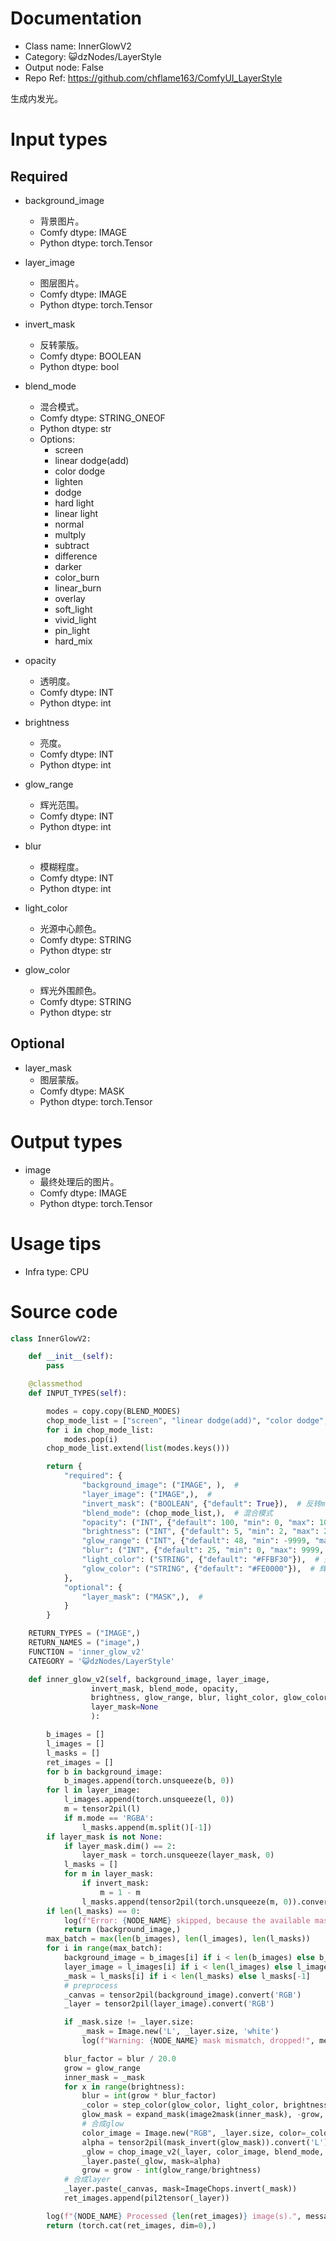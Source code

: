 # Documentation
- Class name: InnerGlowV2
- Category: 😺dzNodes/LayerStyle
- Output node: False
- Repo Ref: https://github.com/chflame163/ComfyUI_LayerStyle

生成内发光。

# Input types

## Required

- background_image
    - 背景图片。
    - Comfy dtype: IMAGE
    - Python dtype: torch.Tensor

- layer_image
    - 图层图片。
    - Comfy dtype: IMAGE
    - Python dtype: torch.Tensor

- invert_mask
    - 反转蒙版。
    - Comfy dtype: BOOLEAN
    - Python dtype: bool

- blend_mode
    - 混合模式。
    - Comfy dtype: STRING_ONEOF
    - Python dtype: str
    - Options:
        - screen
        - linear dodge(add)
        - color dodge
        - lighten
        - dodge
        - hard light
        - linear light
        - normal
        - multply
        - subtract
        - difference
        - darker
        - color_burn
        - linear_burn
        - overlay
        - soft_light
        - vivid_light
        - pin_light
        - hard_mix

- opacity
    - 透明度。
    - Comfy dtype: INT
    - Python dtype: int

- brightness
    - 亮度。
    - Comfy dtype: INT
    - Python dtype: int

- glow_range
    - 辉光范围。
    - Comfy dtype: INT
    - Python dtype: int

- blur
    - 模糊程度。
    - Comfy dtype: INT
    - Python dtype: int

- light_color
    - 光源中心颜色。
    - Comfy dtype: STRING
    - Python dtype: str

- glow_color
    - 辉光外围颜色。
    - Comfy dtype: STRING
    - Python dtype: str

## Optional

- layer_mask
    - 图层蒙版。
    - Comfy dtype: MASK
    - Python dtype: torch.Tensor

# Output types

- image
    - 最终处理后的图片。
    - Comfy dtype: IMAGE
    - Python dtype: torch.Tensor

# Usage tips
- Infra type: CPU

# Source code
```python
class InnerGlowV2:

    def __init__(self):
        pass

    @classmethod
    def INPUT_TYPES(self):

        modes = copy.copy(BLEND_MODES)
        chop_mode_list = ["screen", "linear dodge(add)", "color dodge", "lighten", "dodge", "hard light", "linear light"]
        for i in chop_mode_list:
            modes.pop(i)
        chop_mode_list.extend(list(modes.keys()))

        return {
            "required": {
                "background_image": ("IMAGE", ),  #
                "layer_image": ("IMAGE",),  #
                "invert_mask": ("BOOLEAN", {"default": True}),  # 反转mask
                "blend_mode": (chop_mode_list,),  # 混合模式
                "opacity": ("INT", {"default": 100, "min": 0, "max": 100, "step": 1}),  # 透明度
                "brightness": ("INT", {"default": 5, "min": 2, "max": 20, "step": 1}),  # 迭代
                "glow_range": ("INT", {"default": 48, "min": -9999, "max": 9999, "step": 1}),  # 扩张
                "blur": ("INT", {"default": 25, "min": 0, "max": 9999, "step": 1}),  # 扩张
                "light_color": ("STRING", {"default": "#FFBF30"}),  # 光源中心颜色
                "glow_color": ("STRING", {"default": "#FE0000"}),  # 辉光外围颜色
            },
            "optional": {
                "layer_mask": ("MASK",),  #
            }
        }

    RETURN_TYPES = ("IMAGE",)
    RETURN_NAMES = ("image",)
    FUNCTION = 'inner_glow_v2'
    CATEGORY = '😺dzNodes/LayerStyle'

    def inner_glow_v2(self, background_image, layer_image,
                  invert_mask, blend_mode, opacity,
                  brightness, glow_range, blur, light_color, glow_color,
                  layer_mask=None
                  ):

        b_images = []
        l_images = []
        l_masks = []
        ret_images = []
        for b in background_image:
            b_images.append(torch.unsqueeze(b, 0))
        for l in layer_image:
            l_images.append(torch.unsqueeze(l, 0))
            m = tensor2pil(l)
            if m.mode == 'RGBA':
                l_masks.append(m.split()[-1])
        if layer_mask is not None:
            if layer_mask.dim() == 2:
                layer_mask = torch.unsqueeze(layer_mask, 0)
            l_masks = []
            for m in layer_mask:
                if invert_mask:
                    m = 1 - m
                l_masks.append(tensor2pil(torch.unsqueeze(m, 0)).convert('L'))
        if len(l_masks) == 0:
            log(f"Error: {NODE_NAME} skipped, because the available mask is not found.", message_type='error')
            return (background_image,)
        max_batch = max(len(b_images), len(l_images), len(l_masks))
        for i in range(max_batch):
            background_image = b_images[i] if i < len(b_images) else b_images[-1]
            layer_image = l_images[i] if i < len(l_images) else l_images[-1]
            _mask = l_masks[i] if i < len(l_masks) else l_masks[-1]
            # preprocess
            _canvas = tensor2pil(background_image).convert('RGB')
            _layer = tensor2pil(layer_image).convert('RGB')

            if _mask.size != _layer.size:
                _mask = Image.new('L', _layer.size, 'white')
                log(f"Warning: {NODE_NAME} mask mismatch, dropped!", message_type='warning')

            blur_factor = blur / 20.0
            grow = glow_range
            inner_mask = _mask
            for x in range(brightness):
                blur = int(grow * blur_factor)
                _color = step_color(glow_color, light_color, brightness, x)
                glow_mask = expand_mask(image2mask(inner_mask), -grow, blur)  #扩张，模糊
                # 合成glow
                color_image = Image.new("RGB", _layer.size, color=_color)
                alpha = tensor2pil(mask_invert(glow_mask)).convert('L')
                _glow = chop_image_v2(_layer, color_image, blend_mode, int(step_value(1, opacity, brightness, x)))
                _layer.paste(_glow, mask=alpha)
                grow = grow - int(glow_range/brightness)
            # 合成layer
            _layer.paste(_canvas, mask=ImageChops.invert(_mask))
            ret_images.append(pil2tensor(_layer))

        log(f"{NODE_NAME} Processed {len(ret_images)} image(s).", message_type='finish')
        return (torch.cat(ret_images, dim=0),)
```